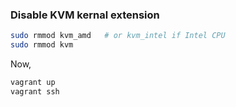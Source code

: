 ### Disable KVM kernal extension
```bash
sudo rmmod kvm_amd   # or kvm_intel if Intel CPU
sudo rmmod kvm
```

Now,
```bash
vagrant up
vagrant ssh 
```



